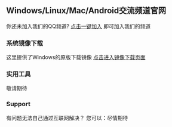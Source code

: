 ## Windows/Linux/Mac/Android交流频道官网

你还未加入我们的QQ频道? [点击一键加入](https://qun.qq.com/qqweb/qunpro/share?_wv=3&_wwv=128&appChannel=share&inviteCode=13C36X&businessType=9&from=246610&biz=ka
) 即可加入我们的频道


### 系统镜像下载

这里提供了Windows的原版下载镜像
[点击进入镜像下载页面](https://suqiwei666.github.io/home.html)

### 实用工具
敬请期待

### Support
有问题无法自己通过互联网解决？
您可以：尽情期待
